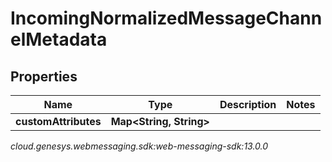 # IncomingNormalizedMessageChannelMetadata


## Properties

| Name | Type | Description | Notes |
| ------------ | ------------- | ------------- | ------------- |
| **customAttributes** | **Map&lt;String, String&gt;** |  |  |




_cloud.genesys.webmessaging.sdk:web-messaging-sdk:13.0.0_
